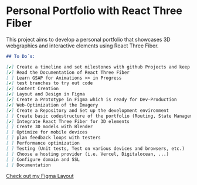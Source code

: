 # Personal Portfolio with React Three Fiber

This project aims to develop a personal portfolio that showcases 3D webgraphics and interactive elements using React Three Fiber.

```markdown
## To Do´s:

[✔️] Create a timeline and set milestones with github Projects and keep it updated
[✔️] Read the Documentation of React Three Fiber
[ ] Learn GSAP for Animations >> in Progress
[✔️] test branches to try out code
[✔️] Content Creation
[✔️] Layout and Design in Figma
[✔️] Create a Prototype in Figma which is ready for Dev-Production
[✔️] Web-Optimization of the Imagery
[✔️] Create a Repository and Set up the development environment
[ ] Create basic codestructure of the portfolio (Routing, State Management, UI Components, Animations, etc.) >> in Progress
[✔️] Integrate React Three Fiber for 3D elements
[ ] Create 3D models with Blender
[ ] Optimize for mobile devices
[ ] plan feedback loops with testers
[ ] Performance optimization
[ ] Testing (Unit tests, Test on various devices and browsers, etc.)
[ ] Choose a hosting provider (i.e. Vercel, Digitalocean, ...)
[ ] Configure domain and SSL
[ ] Documentation
```

[Check out my Figma Layout](https://www.figma.com/design/dRQOMsktpYXnf3HAGKaMCI/Portfoliosite?node-id=61-217&m=dev)
